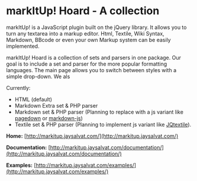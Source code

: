 markItUp! Hoard - A collection
==================================

markItUp! is a JavaScript plugin built on the jQuery library. It allows you to turn any textarea into a markup editor. Html, Textile, Wiki Syntax, Markdown, BBcode or even your own Markup system can be easily implemented.

markItUp! Hoard is a collection of sets and parsers in one package. Our goal is to include a set and parser for the more popular formatting languages. The main page allows you to switch between styles with a simple drop-down. We als

Currently:

- HTML (default)
- Markdown Extra set & PHP parser
- Markdown set & PHP parser (Planning to replace with a js variant like [pagedown][pd] or [markdown-js][mjs])
- Textile set & PHP parser (Planning to implement js variant like [JQtextile][jqt]).

[pd]: http://code.google.com/p/pagedown/
[mjs]: https://github.com/evilstreak/markdown-js
[jqt]: https://github.com/notreadbyhumans/JQtextile


**Home:**
[http://markitup.jaysalvat.com/](http://markitup.jaysalvat.com/)

**Documentation:**
[http://markitup.jaysalvat.com/documentation/](http://markitup.jaysalvat.com/documentation/)

**Examples:**
[http://markitup.jaysalvat.com/examples/](http://markitup.jaysalvat.com/examples/)

